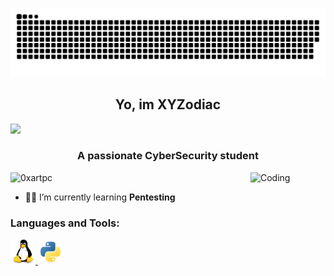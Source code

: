 ![MasterHead](https://github.com/0xArtpc/0xArtpc/blob/output/github-contribution-grid-snake.svg)
<h2 align="center">Yo, im XYZodiac</h1>
<img src="https://user-images.githubusercontent.com/73097560/115834477-dbab4500-a447-11eb-908a-139a6edaec5c.gif">
<h3 align="center">A passionate CyberSecurity student</h3>
<img align="right" alt="Coding" width="120" src="https://media.tenor.com/q4L3wKD-P7YAAAAj/hydra-we-bhack.gif">

<p align="left"> <img src="https://komarev.com/ghpvc/?username=0xartpc&label=Profile%20views&color=0e75b6&style=flat" alt="0xartpc" /> </p>

- 🐱‍💻 I’m currently learning **Pentesting**

<p align="left">
</p>

<h3 align="left">Languages and Tools:</h3>
<p align="left"> <a href="https://www.linux.org/" target="_blank" rel="noreferrer"> <img src="https://raw.githubusercontent.com/devicons/devicon/master/icons/linux/linux-original.svg" alt="linux" width="40" height="40"/> </a> <a href="https://www.python.org" target="_blank" rel="noreferrer"> <img src="https://raw.githubusercontent.com/devicons/devicon/master/icons/python/python-original.svg" alt="python" width="40" height="40"/> </a> </p>

<!--

<p><img align="left" src="https://github-readme-stats.vercel.app/api/top-langs?username=0xartpc&show_icons=true&locale=en&layout=compact" alt="0xartpc" /></p>

<p>&nbsp;<img align="center" src="https://github-readme-stats.vercel.app/api?username=0xartpc&show_icons=true&locale=en" alt="0xartpc" /></p>

<p><img align="center" src="https://github-readme-streak-stats.herokuapp.com/?user=0xartpc&" alt="0xartpc" /></p>
-->
